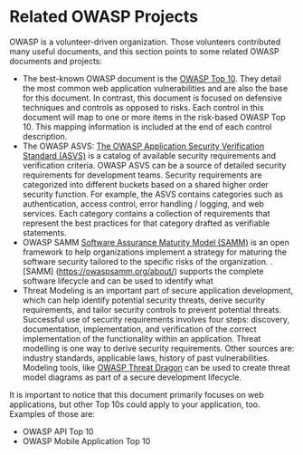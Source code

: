 # Related OWASP Projects

OWASP is a volunteer-driven organization. Those volunteers contributed many useful documents, and this section points to some related OWASP documents and projects:

- The best-known OWASP document is the [OWASP Top 10](https://owasp.org/Top10/). They detail the most common web application vulnerabilities and are also the base for this document. In contrast, this document is focused on defensive techniques and controls as opposed to risks. Each control in this document will map to one or more items in the risk-based OWASP Top 10. This mapping information is included at the end of each control description.
- The OWASP ASVS: [The OWASP Application Security Verification Standard (ASVS)](https://owasp.org/www-project-application-security-verification-standard/) is a catalog of available security requirements and verification criteria. OWASP ASVS can be a source of detailed security requirements for development teams. Security requirements are categorized into different buckets based on a shared higher order security function. For example, the ASVS contains categories such as authentication, access control, error handling / logging, and web services. Each category contains a collection of requirements that represent the best practices for that category drafted as verifiable statements.
- OWASP SAMM [Software Assurance Maturity Model (SAMM)](https://www.opensamm.org/) is an open framework to help organizations implement a strategy for maturing the software security tailored to the specific risks of the organization. . [SAMM] (https://owaspsamm.org/about/) supports the complete software lifecycle and can be used to identify what
- Threat Modeling is an important part of secure application development, which can help identify potential security threats, derive security requirements, and tailor security controls to prevent potential threats. Successful use of security requirements involves four steps: discovery, documentation, implementation, and verification of the correct implementation of the functionality within an application. Threat modelling is one way to derive security requirements. Other sources are: industry standards, applicable laws, history of past vulnerabilities. Modeling tools, like [OWASP Threat Dragon](https://owasp.org/www-project-threat-dragon/) can be used to create threat model diagrams as part of a secure development lifecycle. 

It is important to notice that this document primarily focuses on web applications, but other Top 10s could apply to your application, too. Examples of those are:
- OWASP API Top 10
- OWASP Mobile Application Top 10

